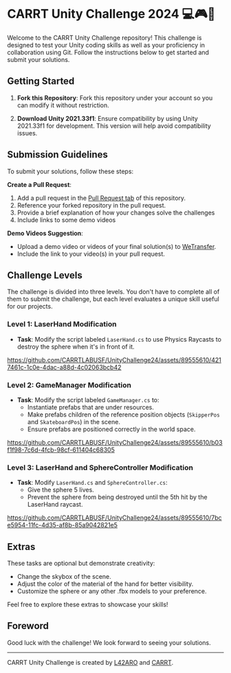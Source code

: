 # CARRT Unity Challenge 2024 💻🎮👾

Welcome to the CARRT Unity Challenge repository! This challenge is designed to test your Unity coding skills as well as your proficiency in collaboration using Git. Follow the instructions below to get started and submit your solutions.

## Getting Started

1. **Fork this Repository**: Fork this repository under your account so you can modify it without restriction.

2. **Download Unity 2021.33f1**: Ensure compatibility by using Unity 2021.33f1 for development. This version will help avoid compatibility issues.

## Submission Guidelines

To submit your solutions, follow these steps:

**Create a Pull Request**:
   1. Add a pull request in the [Pull Request tab](https://github.com/CARRTLABUSF/UnityChallenge24/pulls) of this repository.
   2. Reference your forked repository in the pull request.
   3. Provide a brief explanation of how your changes solve the challenges
   4. Include links to some demo videos

**Demo Videos Suggestion**:
   - Upload a demo video or videos of your final solution(s) to [WeTransfer](https://wetransfer.com/).
   - Include the link to your video(s) in your pull request.

## Challenge Levels

The challenge is divided into three levels. You don't have to complete all of them to submit the challenge, but each level evaluates a unique skill useful for our projects.

### Level 1: LaserHand Modification

- **Task**: Modify the script labeled `LaserHand.cs` to use Physics Raycasts to destroy the sphere when it's in front of it.

https://github.com/CARRTLABUSF/UnityChallenge24/assets/89555610/4217461c-1c0e-4dac-a88d-4c02063bcb42

### Level 2: GameManager Modification

- **Task**: Modify the script labeled `GameManager.cs` to:
  - Instantiate prefabs that are under resources.
  - Make prefabs children of the reference position objects (`SkipperPos` and `SkateboardPos`) in the scene.
  - Ensure prefabs are positioned correctly in the world space.

https://github.com/CARRTLABUSF/UnityChallenge24/assets/89555610/b03f1f98-7c6d-4fcb-98cf-611404c68305

### Level 3: LaserHand and SphereController Modification

- **Task**: Modify `LaserHand.cs` and `SphereController.cs`:
  - Give the sphere 5 lives.
  - Prevent the sphere from being destroyed until the 5th hit by the LaserHand raycast.

https://github.com/CARRTLABUSF/UnityChallenge24/assets/89555610/7bce5954-11fc-4d35-af8b-85a9042821e5

## Extras

These tasks are optional but demonstrate creativity:

- Change the skybox of the scene.
- Adjust the color of the material of the hand for better visibility.
- Customize the sphere or any other .fbx models to your preference.

Feel free to explore these extras to showcase your skills!

## Foreword

Good luck with the challenge! We look forward to seeing your solutions.

---

CARRT Unity Challenge is created by [L42ARO](https://github.com/L42ARO) and [CARRT](https://github.com/CARRTLABUSF).
